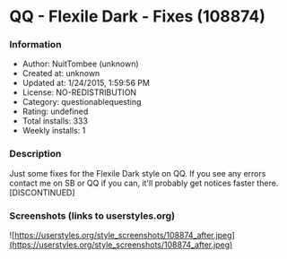 # QQ - Flexile Dark - Fixes (108874)

### Information
- Author: NuitTombee (unknown)
- Created at: unknown
- Updated at: 1/24/2015, 1:59:56 PM
- License: NO-REDISTRIBUTION
- Category: questionablequesting
- Rating: undefined
- Total installs: 333
- Weekly installs: 1


### Description
Just some fixes for the Flexile Dark style on QQ. If you see any errors contact me on SB or QQ if you can, it'll probably get notices faster there. [DISCONTINUED]


### Screenshots (links to userstyles.org)
![https://userstyles.org/style_screenshots/108874_after.jpeg](https://userstyles.org/style_screenshots/108874_after.jpeg)


